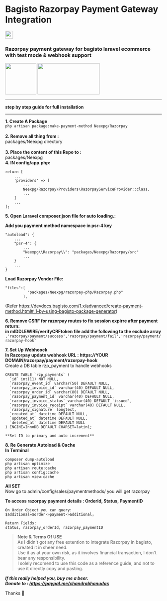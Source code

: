 # Bagisto Razorpay Payment Gateway Integration
 <img src="https://raw.githubusercontent.com/dwyl/repo-badges/master/highresPNGs/build-passing.png"  height="25">

### Razorpay payment gateway for bagisto laravel ecommerce with test mode & webhook support
 <img src="https://devdocs.bagisto.com/logo.png?__WB_REVISION__=7623b31ea8912e775aa903f3da491179"  height="100"> <img src="https://razorpay.com/assets/razorpay-logo.svg" width="200" height="100">
_____________________________________________________________________________________
**step by step guide for full installation**
_____________________________________________________________________________________

**1. Create A Package**<br/>
   ```php artisan package:make-payment-method Neexpg/Razorpay```<br/>   
**2. Remove all thing from :** <br/> packages/Neexpg directory<br/>
<br/>
**3. Place the content of this Repo to  :**<br/>  packages/Neexpg <br/>
**4. IN config/app.php:**<br/>
```
return [
    ...
    'providers' => [
        ...
        Neexpg/Razorpay\Providers\RazorpayServiceProvider::class,
        ...
    ]
    ...
];
```

**5. Open Laravel composer.json file for auto loading.:**<br/>

**Add you payment method namespace in psr-4 key**
```
"autoload": {
    ...
    "psr-4": {
        ...
        "Neexpg\\Razorpay\\": "packages/Neexpg/Razorpay/src"
        ...
    }
    ...
}
````

**Load Razorpay Vendor File:**

```
"files":[
          "packages/Neexpg/razorpay-php/Razorpay.php"
        ],
```
(Refer https://devdocs.bagisto.com/1.x/advanced/create-payment-method.html#_1-by-using-bagisto-package-generator)


**6. Remove CSRF for razorpay routes to fix session expirre after payment return:**<br/>
**in mIDDLEWIRE/verifyCRFtoken file add the following to the exclude array**<br/>
``` ,'razorpay/payment/success','razorpay/payment/fail','razorpay/payment/razorpay-hook' ```

**7. Set Up Webhoock**<br/>
**In Razorpay update webhook URL : https://YOUR DOMAIN/razorpay/payment/razorpay-hook** <br/>
Create a DB table rzp_payment to handle webhooks<br/>
```
CREATE TABLE `rzp_payments` (
  `id` int(11) NOT NULL,
  `razorpay_event_id` varchar(50) DEFAULT NULL,  
  `razorpay_invoice_id` varchar(40) DEFAULT NULL,
  `razorpay_order_id` varchar(80) DEFAULT NULL,
  `razorpay_payment_id` varchar(40) DEFAULT NULL,
  `razorpay_invoice_status` varchar(40) DEFAULT 'issued',
  `razorpay_invoice_receipt` varchar(40) DEFAULT NULL,
  `razorpay_signature` longtext,  
  `created_at` datetime DEFAULT NULL,
  `updated_at` datetime DEFAULT NULL,
  `deleted_at` datetime DEFAULT NULL
) ENGINE=InnoDB DEFAULT CHARSET=latin1;

**Set ID to primary and auto increment**
```


**8. Re Generate Autoload & Cache**<br/>
**In Terminal**<br/>
```
composer dump-autoload
php artisan optimize
php artisan route:cache
php artisan config:cache
php artisan view:cache

```
**All SET**<br/>
Now go to admin/config/sales/paymentmethods/ you will get razorpay<br/>


**To access razorpay payment details : OrderId, Status, PaymentID**
```
On Order Object you can query:
$additional=$order->payment->additional;

Return Fields:
status, razorpay_orderId, razorpay_paymentID

```
 
>**Note & Terms Of USE**<br/>
>As I didn't got any free extention to integrate  Razorpay in bagisto, created it in sheer need.<br/>
>Use it as at your own risk, as it involves financial transaction, I don't bear any responsibility.<br/>
>I solely recomend to use this code as a reference guide, and not to use it directly copy and pasting.<br/>

***If this really helped you, buy me a beer.<br/>
Donate to  : https://paypal.me/chandrabhanudas***

Thanks :slightly_smiling_face:



